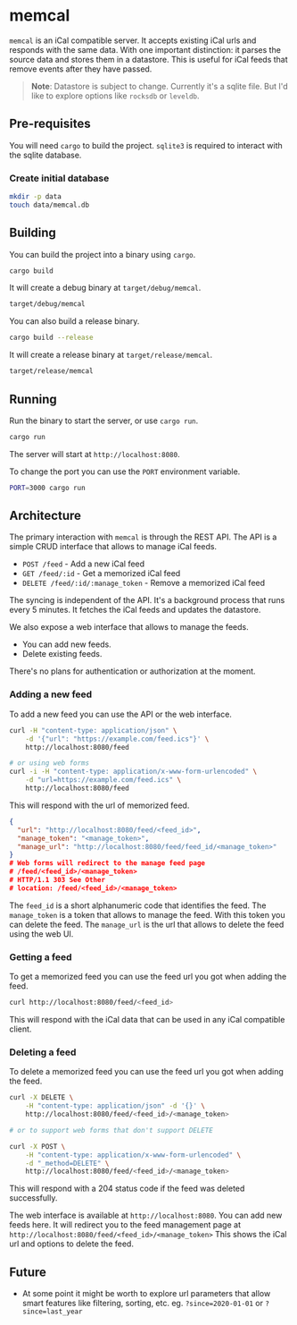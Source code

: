 # memcal

`memcal` is an iCal compatible server. It accepts existing iCal urls and
responds with the same data. With one important distinction: it parses the
source data and stores them in a datastore.
This is useful for iCal feeds that remove events after they have passed.

> **Note**: Datastore is subject to change. Currently it's a sqlite file.
> But I'd like to explore options like `rocksdb` or `leveldb`.

## Pre-requisites

You will need `cargo` to build the project.
`sqlite3` is required to interact with the sqlite database.

### Create initial database

```bash
mkdir -p data
touch data/memcal.db
```

## Building

You can build the project into a binary using `cargo`.

```bash
cargo build
```

It will create a debug binary at `target/debug/memcal`.

```bash
target/debug/memcal
```

You can also build a release binary.

```bash
cargo build --release
```

It will create a release binary at `target/release/memcal`.

```bash
target/release/memcal
```

## Running

Run the binary to start the server, or use `cargo run`.

```bash
cargo run
```

The server will start at `http://localhost:8080`.

To change the port you can use the `PORT` environment variable.

```bash
PORT=3000 cargo run
```

## Architecture

The primary interaction with `memcal` is through the REST API.
The API is a simple CRUD interface that allows to manage iCal feeds.

- `POST /feed` - Add a new iCal feed
- `GET /feed/:id` - Get a memorized iCal feed
- `DELETE /feed/:id/:manage_token` - Remove a memorized iCal feed

The syncing is independent of the API. It's a background process that runs
every 5 minutes. It fetches the iCal feeds and updates the datastore.

We also expose a web interface that allows to manage the feeds.

- You can add new feeds.
- Delete existing feeds.

There's no plans for authentication or authorization at the moment.

### Adding a new feed

To add a new feed you can use the API or the web interface.

```bash
curl -H "content-type: application/json" \
    -d '{"url": "https://example.com/feed.ics"}' \
    http://localhost:8080/feed

# or using web forms
curl -i -H "content-type: application/x-www-form-urlencoded" \
    -d "url=https://example.com/feed.ics" \
    http://localhost:8080/feed
```

This will respond with the url of memorized feed.

```json
{
  "url": "http://localhost:8080/feed/<feed_id>",
  "manage_token": "<manage_token>",
  "manage_url": "http://localhost:8080/feed/feed_id/<manage_token>"
}
# Web forms will redirect to the manage feed page
# /feed/<feed_id>/<manage_token>
# HTTP/1.1 303 See Other
# location: /feed/<feed_id>/<manage_token>
```

The `feed_id` is a short alphanumeric code that identifies the feed.
The `manage_token` is a token that allows to manage the feed. With this token
you can delete the feed.
The `manage_url` is the url that allows to delete the feed using the web UI.

### Getting a feed

To get a memorized feed you can use the feed url you got when adding the feed.

```bash
curl http://localhost:8080/feed/<feed_id>
```

This will respond with the iCal data that can be used in any iCal compatible
client.

### Deleting a feed

To delete a memorized feed you can use the feed url you got when adding the feed.

```bash
curl -X DELETE \
    -H "content-type: application/json" -d '{}' \
    http://localhost:8080/feed/<feed_id>/<manage_token>

# or to support web forms that don't support DELETE

curl -X POST \
    -H "content-type: application/x-www-form-urlencoded" \
    -d "_method=DELETE" \
    http://localhost:8080/feed/<feed_id>/<manage_token>
```

This will respond with a 204 status code if the feed was deleted successfully.

The web interface is available at `http://localhost:8080`.
You can add new feeds here.
It will redirect you to the feed management page at
`http://localhost:8080/feed/<feed_id>/<manage_token>`
This shows the iCal url and options to delete the feed.

## Future

- At some point it might be worth to explore url parameters that allow smart
  features like filtering, sorting, etc.
  eg. `?since=2020-01-01` or `?since=last_year`
